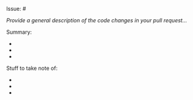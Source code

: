 Issue: #

_Provide a general description of the code changes in your pull request..._

Summary:

-
-
-

Stuff to take note of:

-
-
-
